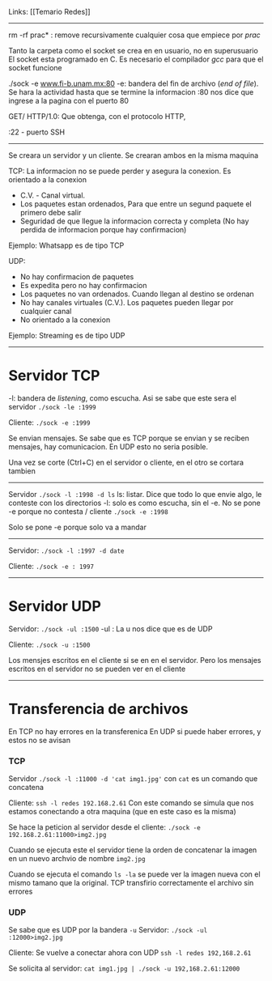 Links: [[Temario Redes]]
___
rm -rf prac* : remove recursivamente cualquier cosa que empiece por *prac*

Tanto la carpeta como el socket se crea en en usuario, no en superusuario
El socket esta programado en C. Es necesario el compilador *gcc* para que el socket funcione


./sock -e www.fi-b.unam.mx:80
-e: bandera del fin de archivo (*end of file*). Se hara la actividad hasta que se termine la informacion
:80 nos dice que ingrese a la pagina con el puerto 80

GET/ HTTP/1.0: Que obtenga, con el protocolo HTTP,


:22 - puerto SSH

___
Se creara un servidor y un cliente.
Se crearan ambos en la misma maquina

TCP: La informacion no se puede perder y asegura la conexion. Es orientado a la conexion
- C.V. - Canal virtual. 
- Los paquetes estan ordenados, Para que entre un segund paquete el primero debe salir
- Seguridad de que llegue la informacion correcta y completa (No hay perdida de informacion porque hay confirmacion)

Ejemplo: Whatsapp es de tipo TCP

UDP:
- No hay confirmacion de paquetes
- Es expedita pero no hay confirmacion
- Los paquetes no van ordenados. Cuando llegan al destino se ordenan
- No hay canales virtuales (C.V.). Los paquetes pueden llegar por cualquier canal
- No orientado a la conexion

Ejemplo: Streaming es de tipo UDP

____
# Servidor TCP

-l: bandera de *listening*, como escucha. Asi se sabe que este sera el servidor
`./sock -le :1999`

Cliente:
`./sock -e :1999`

Se envian mensajes. Se sabe que es TCP porque se envian y se reciben mensajes, hay comunicacion. En UDP esto no seria posible.

Una vez se corte (Ctrl+C) en el servidor o cliente, en el otro se cortara tambien

____
Servidor
`./sock -l :1998 -d ls`
ls: listar. Dice que todo lo que envie algo, le conteste con los directorios
-l: solo es como escucha, sin el -e. No se pone -e porque no contesta
/
cliente
`./sock -e :1998`

Solo se pone -e porque solo va a mandar

____
Servidor:
`./sock -l :1997 -d date`

Cliente:
`./sock -e : 1997`

___
# Servidor UDP

Servidor:
`./sock -ul :1500`
-ul : La u nos dice que es de UDP

Cliente:
`./sock -u :1500`

Los mensjes escritos en el cliente si se en en el servidor. Pero los mensajes escritos en el servidor no se pueden ver en el cliente


___
# Transferencia de archivos

En TCP no hay errores en la transferenica
En UDP si puede haber errores, y estos no se avisan

### TCP
Servidor
`./sock -l :11000 -d 'cat img1.jpg'`
con `cat` es un comando que concatena

Cliente:
`ssh -l redes 192.168.2.61`
Con este comando se simula que nos estamos conectando a otra maquina (que en este caso es la misma)

Se hace la peticion al servidor desde el cliente:
`./sock -e 192.168.2.61:11000>img2.jpg`

Cuando se ejecuta este el servidor tiene la orden de concatenar la imagen en un nuevo archvio de nombre `img2.jpg`

Cuando se ejecuta el comando `ls -la` se puede ver la imagen nueva con el mismo tamano que la original. TCP transfirio correctamente el archivo sin errores


### UDP
Se sabe que es UDP por la bandera `-u`
Servidor:
`./sock -ul :12000>img2.jpg`

Cliente:
Se vuelve a conectar ahora con UDP
`ssh -l redes 192,168.2.61`

Se solicita al servidor:
`cat img1.jpg | ./sock -u 192,168.2.61:12000`